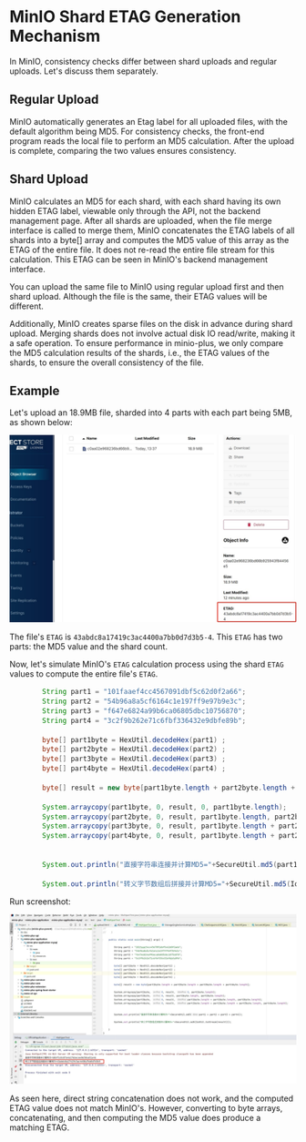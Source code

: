 # MinIO Shard ETAG Generation Mechanism

In MinIO, consistency checks differ between shard uploads and regular uploads. Let's discuss them separately.

## Regular Upload
MinIO automatically generates an Etag label for all uploaded files, with the default algorithm being MD5. 
For consistency checks, the front-end program reads the local file to perform an MD5 calculation. 
After the upload is complete, comparing the two values ensures consistency.

## Shard Upload
MinIO calculates an MD5 for each shard, with each shard having its own hidden ETAG label, viewable only through the API, not the backend management page. 
After all shards are uploaded, when the file merge interface is called to merge them, MinIO concatenates the ETAG labels of all shards into a byte[] array and computes the MD5 value of this array as the ETAG of the entire file. 
It does not re-read the entire file stream for this calculation. This ETAG can be seen in MinIO's backend management interface.

You can upload the same file to MinIO using regular upload first and then shard upload. 
Although the file is the same, their ETAG values will be different.

Additionally, MinIO creates sparse files on the disk in advance during shard upload. 
Merging shards does not involve actual disk IO read/write, making it a safe operation. 
To ensure performance in minio-plus, we only compare the MD5 calculation results of the shards, i.e., the ETAG values of the shards, to ensure the overall consistency of the file.

## Example
Let's upload an 18.9MB file, sharded into 4 parts with each part being 5MB, as shown below:

![etag1.png](../../../public/image/etag1.png)

The file's `ETAG` is `43abdc8a17419c3ac4400a7bb0d7d3b5-4`.
This `ETAG` has two parts: the MD5 value and the shard count.

Now, let's simulate MinIO's `ETAG` calculation process using the shard `ETAG` values to compute the entire file's `ETAG`.

```java
        String part1 = "101faaef4cc4567091dbf5c62d0f2a66";
        String part2 = "54b96a8a5cf6164c1e197ff9e97b9e3c";
        String part3 = "f647e6824a99b6ca06805dbc10756870";
        String part4 = "3c2f9b262e71c6fbf336432e9dbfe89b";

        byte[] part1byte = HexUtil.decodeHex(part1) ;
        byte[] part2byte = HexUtil.decodeHex(part2) ;
        byte[] part3byte = HexUtil.decodeHex(part3) ;
        byte[] part4byte = HexUtil.decodeHex(part4) ;

        byte[] result = new byte[part1byte.length + part2byte.length + part3byte.length + part4byte.length];

        System.arraycopy(part1byte, 0, result, 0, part1byte.length);
        System.arraycopy(part2byte, 0, result, part1byte.length, part2byte.length);
        System.arraycopy(part3byte, 0, result, part1byte.length + part2byte.length, part3byte.length);
        System.arraycopy(part4byte, 0, result, part1byte.length + part2byte.length + part3byte.length, part4byte.length);


        System.out.println("直接字符串连接并计算MD5="+SecureUtil.md5(part1 + part2 + part3 + part4));

        System.out.println("转义字节数组后拼接并计算MD5="+SecureUtil.md5(IoUtil.toStream(result)));
```

Run screenshot:

![etag2.png](../../../public/image/etag2.png)

As seen here, direct string concatenation does not work, and the computed ETAG value does not match MinIO's. 
However, converting to byte arrays, concatenating, and then computing the MD5 value does produce a matching ETAG.